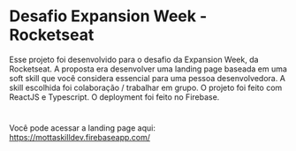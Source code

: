 # Desafio Expansion Week - Rocketseat

Esse projeto foi desenvolvido para o desafio da Expansion Week, da Rocketseat. A proposta era desenvolver uma landing page baseada em uma soft skill que você considera essencial para uma pessoa desenvolvedora. A skill escolhida foi colaboração / trabalhar em grupo. O projeto foi feito com ReactJS e Typescript. O deployment foi feito no Firebase.
# 
Você pode acessar a landing page aqui: https://mottaskilldev.firebaseapp.com/
